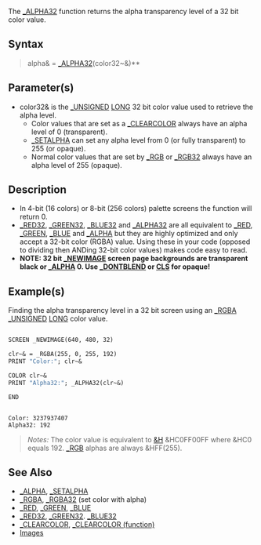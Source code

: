 The [_ALPHA32](_ALPHA32) function returns the alpha transparency level of a 32 bit color value.

## Syntax

> alpha& = [_ALPHA32](_ALPHA32)(color32~&)**

## Parameter(s)

* color32& is the [_UNSIGNED](_UNSIGNED) [LONG](LONG) 32 bit color value used to retrieve the alpha level.
  * Color values that are set as a [_CLEARCOLOR](_CLEARCOLOR) always have an alpha level of 0 (transparent).
  * [_SETALPHA](_SETALPHA) can set any alpha level from 0 (or fully transparent) to 255 (or opaque).
  * Normal color values that are set by [_RGB](_RGB) or [_RGB32](_RGB32) always have an alpha level of 255 (opaque).

## Description

* In 4-bit (16 colors) or 8-bit (256 colors) palette screens the function will return 0.
* [_RED32](_RED32), [_GREEN32](_GREEN32), [_BLUE32](_BLUE32) and [_ALPHA32](_ALPHA32) are all equivalent to [_RED](_RED), [_GREEN](_GREEN), [_BLUE](_BLUE) and [_ALPHA](_ALPHA) but they are highly optimized and only accept a 32-bit color (RGBA) value. Using these in your code (opposed to dividing then ANDing 32-bit color values) makes code easy to read.
* **NOTE: 32 bit [_NEWIMAGE](_NEWIMAGE) screen page backgrounds are transparent black or [_ALPHA](_ALPHA) 0. Use [_DONTBLEND](_DONTBLEND) or [CLS](CLS) for opaque!**

## Example(s)

Finding the alpha transparency level in a 32 bit screen using an [_RGBA](_RGBA) [_UNSIGNED](_UNSIGNED) [LONG](LONG) color value.

```vb

SCREEN _NEWIMAGE(640, 480, 32)

clr~& = _RGBA(255, 0, 255, 192)
PRINT "Color:"; clr~&

COLOR clr~&
PRINT "Alpha32:"; _ALPHA32(clr~&)

END 

```

```text

Color: 3237937407
Alpha32: 192

```

> *Notes:* The color value is equivalent to [&H](&H) &HC0FF00FF where &HC0 equals 192. [_RGB](_RGB) alphas are always &HFF(255).

## See Also

* [_ALPHA](_ALPHA), [_SETALPHA](_SETALPHA)
* [_RGBA](_RGBA), [_RGBA32](_RGBA32) (set color with alpha)
* [_RED](_RED), [_GREEN](_GREEN), [_BLUE](_BLUE)
* [_RED32](_RED32), [_GREEN32](_GREEN32). [_BLUE32](_BLUE32)
* [_CLEARCOLOR](_CLEARCOLOR), [_CLEARCOLOR (function)](_CLEARCOLOR-(function))
* [Images](Images)
